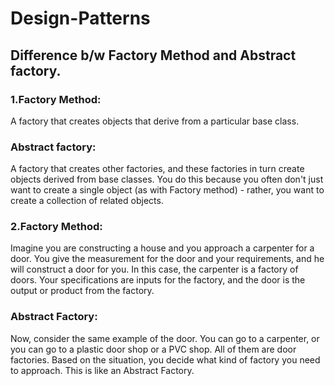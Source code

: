 # Design-Patterns

## Difference b/w Factory Method and Abstract factory.
### 1.Factory Method:
A factory that creates objects that derive from a particular base class.
### Abstract factory:
A factory that creates other factories, and these factories in turn create objects derived from base classes. You do this because you often don't just want to create a single object (as with Factory method) - rather, you want to create a collection of related objects.

### 2.Factory Method:
Imagine you are constructing a house and you approach a carpenter for a door. You give the measurement for the door and your requirements, and he will construct a door for you. In this case, the carpenter is a factory of doors. Your specifications are inputs for the factory, and the door is the output or product from the factory.
### Abstract Factory:
Now, consider the same example of the door. You can go to a carpenter, or you can go to a plastic door shop or a PVC shop. All of them are door factories. Based on the situation, you decide what kind of factory you need to approach. This is like an Abstract Factory.

